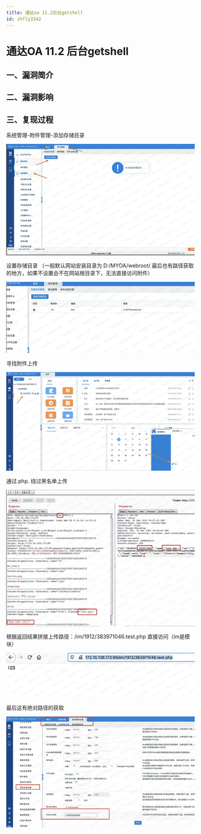 ```yaml
---
title: 通达oa 11.2后台getshell
id: zhfly3342
---
```


# 通达OA 11.2 后台getshell

## 一、漏洞简介

## 二、漏洞影响

## 三、复现过程

系统管理-附件管理-添加存储目录

![image](../img/eb2cef006bd3d631591d7670d47ad166.png)

设置存储目录 （一般默认网站安装目录为 D:/MYOA/webroot/ 最后也有路径获取的地方，如果不设置会不在网站根目录下，无法直接访问附件）

![image](../img/f563adf5f83d3f856e84b17b90920f93.png)

寻找附件上传

![image](../img/19f6b7e308c83453016b165e2a739236.png)

通过.php. 绕过黑名单上传

![image](../img/0d15692502974e8b13c17c579be1879f.png)

根据返回结果拼接上传路径：/im/1912/383971046.test.php 直接访问（im是模块）

![image](../img/e0d1e341f385a2e8624d01a21938b4d6.png)

最后这有绝对路径的获取

![image](../img/58224288a7c385c59e6fbf2c15a1e499.png)